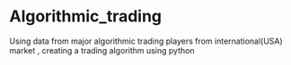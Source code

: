 # Algorithmic_trading
Using  data from major algorithmic trading players from international(USA) market , creating a trading algorithm using python
